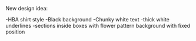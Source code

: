 New design idea:

-HBA shirt style
-Black background
-Chunky white text
-thick white underlines
-sections inside boxes with flower pattern background with fixed position